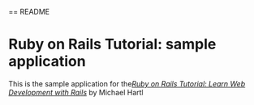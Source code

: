 == README

# Ruby on Rails Tutorial: sample application

This is the sample application for the[*Ruby on Rails Tutorial:
Learn Web Development with Rails*](http://www.railstutorial.org/)
by Michael Hartl
